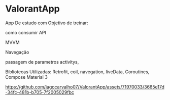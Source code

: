 # ValorantApp
 
 App De estudo com Objetivo de treinar:
 
 como consumir API
 
 MVVM
 
 Navegação
 
 passagem de parametros activitys, 

 Bibliotecas Utilizadas:
 Retrofit, coil, navegation, liveData, Coroutines, Compose Material 3


 

https://github.com/iagocarvalho07/ValorantApp/assets/71970033/3665e17d-34fc-481b-b705-7f2005029fbc


